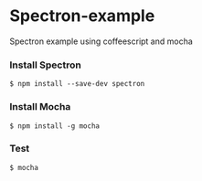 # Spectron-example
Spectron example using coffeescript and mocha

### Install Spectron
```
$ npm install --save-dev spectron
```
### Install Mocha
```
$ npm install -g mocha
```
### Test
```
$ mocha
```
